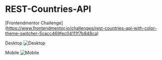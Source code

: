 # REST-Countries-API
[Frontendmentor Challenge] (https://www.frontendmentor.io/challenges/rest-countries-api-with-color-theme-switcher-5cacc469fec04111f7b848ca)

Desktop
![Desktop](https://res.cloudinary.com/dz209s6jk/image/upload/v1554827486/Challenges/wirxeocmd6tpnn9c5oqc.jpg)

Mobile
![Mobile](https://res.cloudinary.com/dz209s6jk/image/upload/v1554827486/Challenges/yoceoj7gmuyvk0bf0wwf.jpg)
